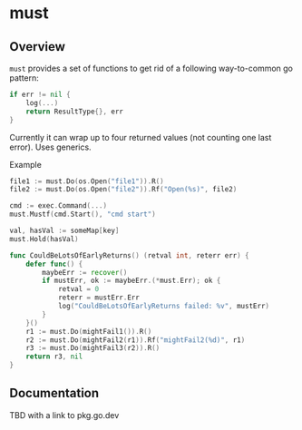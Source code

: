 must
====

Overview
--------

`must` provides a set of functions to get rid of a following way-to-common go pattern:
```go
if err != nil {
	log(...)
	return ResultType{}, err
}
```

Currently it can wrap up to four returned values (not counting one last error). Uses generics.

Example
```go
file1 := must.Do(os.Open("file1")).R()
file2 := must.Do(os.Open("file2")).Rf("Open(%s)", file2)

cmd := exec.Command(...)
must.Mustf(cmd.Start(), "cmd start")

val, hasVal := someMap[key]
must.Hold(hasVal)

func CouldBeLotsOfEarlyReturns() (retval int, reterr err) {
    defer func() {
		maybeErr := recover()
		if mustErr, ok := maybeErr.(*must.Err); ok {
			retval = 0
			reterr = mustErr.Err
			log("CouldBeLotsOfEarlyReturns failed: %v", mustErr)
		}
    }()
	r1 := must.Do(mightFail1()).R()
	r2 := must.Do(mightFail2(r1)).Rf("mightFail2(%d)", r1)
	r3 := must.Do(mightFail3(r2)).R()
	return r3, nil
}
```

Documentation
-------------
TBD with a link to pkg.go.dev